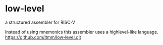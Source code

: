 # low-level

a structured assembler for RISC-V

Instead of using mnemonics this assembler uses a highlevel-like language.
https://github.com/itmm/low-level.git
